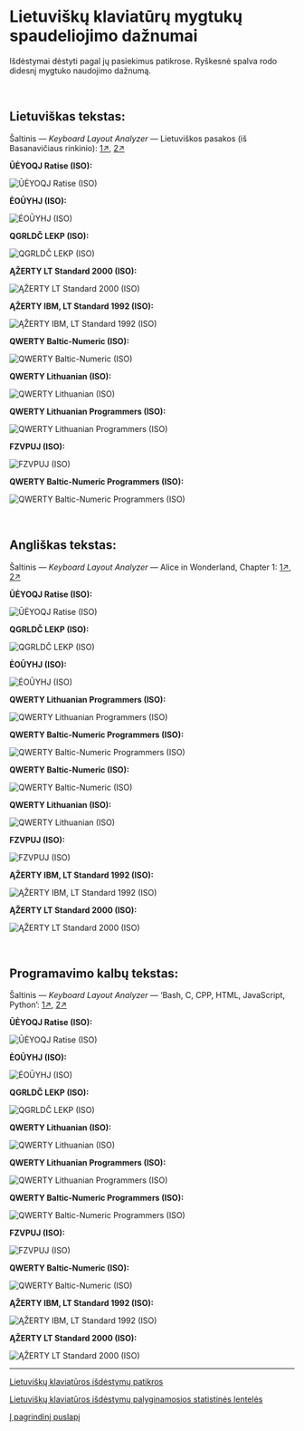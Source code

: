
# Lietuviškų klaviatūrų mygtukų spaudeliojimo dažnumai

Išdėstymai dėstyti pagal jų pasiekimus patikrose.
Ryškesnė spalva rodo didesnį mygtuko naudojimo dažnumą.

<br>

## Lietuviškas tekstas:

Šaltinis — _Keyboard Layout Analyzer_ — Lietuviškos pasakos (iš Basanavičiaus rinkinio): [1↗](http://patorjk.com/keyboard-layout-analyzer/#/load/DLqKXSHF), [2↗](http://patorjk.com/keyboard-layout-analyzer/#/load/Qqs29kvs)

__ŪĖYOQJ Ratise (ISO):__

![ŪĖYOQJ Ratise (ISO)](images/ueyoqj-ratise-iso-spauda-liet.png)

__ĖOŪYHJ (ISO):__

![ĖOŪYHJ (ISO)](images/eouyhj-iso-spauda-liet.png)

__QGRLDČ LEKP (ISO):__

![QGRLDČ LEKP (ISO)](images/qgrldc-lekp-iso-spauda-liet.png)

__ĄŽERTY LT Standard 2000 (ISO):__

![ĄŽERTY LT Standard 2000 (ISO)](images/azerty-lt-standard-iso-spauda-liet.png)

__ĄŽERTY IBM, LT Standard 1992 (ISO):__

![ĄŽERTY IBM, LT Standard 1992 (ISO)](images/azerty-lt-ibm-iso-spauda-liet.png)

__QWERTY Baltic-Numeric (ISO):__

![QWERTY Baltic-Numeric (ISO)](images/qwerty-baltic-numeric-iso-spauda-liet.png)

__QWERTY Lithuanian (ISO):__

![QWERTY Lithuanian (ISO)](images/qwerty-lt-iso-spauda-liet.png)

__QWERTY Lithuanian Programmers (ISO):__

![QWERTY Lithuanian Programmers (ISO)](images/qwerty-lt-programmers-iso-spauda-liet.png)

__FZVPUJ (ISO):__

![FZVPUJ (ISO)](images/fzvpuj-iso-spauda-liet.png)

__QWERTY Baltic-Numeric Programmers (ISO):__

![QWERTY Baltic-Numeric Programmers (ISO)](images/qwerty-baltic-numeric-programmers-iso-spauda-liet.png)

<br>

## Angliškas tekstas:

Šaltinis — _Keyboard Layout Analyzer_ — Alice in Wonderland, Chapter 1: [1↗](http://patorjk.com/keyboard-layout-analyzer/#/load/FJzXXpSR), [2↗](http://patorjk.com/keyboard-layout-analyzer/#/load/MM6QwmSV)

__ŪĖYOQJ Ratise (ISO):__

![ŪĖYOQJ Ratise (ISO)](images/ueyoqj-ratise-iso-spauda-eng.png)

__QGRLDČ LEKP (ISO):__

![QGRLDČ LEKP (ISO)](images/qgrldc-lekp-iso-spauda-eng.png)

__ĖOŪYHJ (ISO):__

![ĖOŪYHJ (ISO)](images/eouyhj-iso-spauda-eng.png)

__QWERTY Lithuanian Programmers (ISO):__

![QWERTY Lithuanian Programmers (ISO)](images/qwerty-lt-programmers-iso-spauda-eng.png)

__QWERTY Baltic-Numeric Programmers (ISO):__

![QWERTY Baltic-Numeric Programmers (ISO)](images/qwerty-baltic-numeric-programmers-iso-spauda-eng.png)

__QWERTY Baltic-Numeric (ISO):__

![QWERTY Baltic-Numeric (ISO)](images/qwerty-baltic-numeric-iso-spauda-eng.png)

__QWERTY Lithuanian (ISO):__

![QWERTY Lithuanian (ISO)](images/qwerty-lt-iso-spauda-eng.png)

__FZVPUJ (ISO):__

![FZVPUJ (ISO)](images/fzvpuj-iso-spauda-eng.png)

__ĄŽERTY IBM, LT Standard 1992 (ISO):__

![ĄŽERTY IBM, LT Standard 1992 (ISO)](images/azerty-lt-ibm-iso-spauda-eng.png)

__ĄŽERTY LT Standard 2000 (ISO):__

![ĄŽERTY LT Standard 2000 (ISO)](images/azerty-lt-standard-iso-spauda-eng.png)

<br>

## Programavimo kalbų tekstas:

Šaltinis — _Keyboard Layout Analyzer_ — ‘Bash, C, CPP, HTML, JavaScript, Python’: [1↗](http://patorjk.com/keyboard-layout-analyzer/#/load/3XvH0gml), [2↗](http://patorjk.com/keyboard-layout-analyzer/#/load/NQJQCVs9)

__ŪĖYOQJ Ratise (ISO):__

![ŪĖYOQJ Ratise (ISO)](images/ueyoqj-ratise-iso-spauda-prog.png)

__ĖOŪYHJ (ISO):__

![ĖOŪYHJ (ISO)](images/eouyhj-iso-spauda-prog.png)

__QGRLDČ LEKP (ISO):__

![QGRLDČ LEKP (ISO)](images/qgrldc-lekp-iso-spauda-prog.png)

__QWERTY Lithuanian (ISO):__

![QWERTY Lithuanian (ISO)](images/qwerty-lt-iso-spauda-prog.png)

__QWERTY Lithuanian Programmers (ISO):__

![QWERTY Lithuanian Programmers (ISO)](images/qwerty-lt-programmers-iso-spauda-prog.png)

__QWERTY Baltic-Numeric Programmers (ISO):__

![QWERTY Baltic-Numeric Programmers (ISO)](images/qwerty-baltic-numeric-programmers-iso-spauda-prog.png)

__FZVPUJ (ISO):__

![FZVPUJ (ISO)](images/fzvpuj-iso-spauda-prog.png)

__QWERTY Baltic-Numeric (ISO):__

![QWERTY Baltic-Numeric (ISO)](images/qwerty-baltic-numeric-iso-spauda-prog.png)

__ĄŽERTY IBM, LT Standard 1992 (ISO):__

![ĄŽERTY IBM, LT Standard 1992 (ISO)](images/azerty-lt-ibm-iso-spauda-prog.png)

__ĄŽERTY LT Standard 2000 (ISO):__

![ĄŽERTY LT Standard 2000 (ISO)](images/azerty-lt-standard-iso-spauda-prog.png)


-----------------------------------------

[Lietuviškų klaviatūros išdėstymų patikros](lt-isdestymu-patikros.md)

[Lietuviškų klaviatūros išdėstymų palyginamosios statistinės lentelės](lt-isdestymu-statistines-lenteles.md)

[Į pagrindinį puslapį](README.md)

